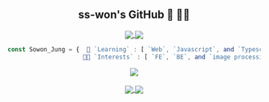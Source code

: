 <div align="center">
        
## ss-won's GitHub 🐰 🤟🏻
<a href="https://hits.seeyoufarm.com">
  <img align="center" src="https://hits.seeyoufarm.com/api/count/incr/badge.svg?url=https%3A%2F%2Fgithub.com%2Fss-won&count_bg=%2379C83D&title_bg=%23555555&title=hits&edge_flat=false" />
</a><a href="https://solved.ac/swj0515">
  <img align="center" src="http://mazassumnida.wtf/api/mini/generate_badge?boj=swj0515" />
</a><br />

```javascript      
const Sowon_Jung = {  🌱 `Learning` : [ `Web`, `Javascript`, and `Typescript` ],
                     💃🏻 `Interests` : [ `FE`, `BE`, and `image processing` ]  }
```  
<a href="https://github.com/anuraghazra/github-readme-stats">
<img align="center" src="https://github-readme-stats.vercel.app/api?username=ss-won&&show_icons=true&&theme=dracula" />
</a>
<br/><br/>
  
<a href="https://velog.io/@ss-won">
<img align="center" src="http://img.shields.io/badge/-Tech%20blog-black?style=flat-square&logo=github&link=https://velog.io/@ss-won" />
</a>
<a href="mailto:swj960515@gmail.com">
<img align="center" src="http://img.shields.io/badge/-Gmail-white?style=flat-square&logo=gmail&link=mailto:swj960515@gmail.com" />
</div>
<!--
**ss-won/ss-won** is a ✨ _special_ ✨ repository because its `README.md` (this file) appears on your GitHub profile.-->
</div>
